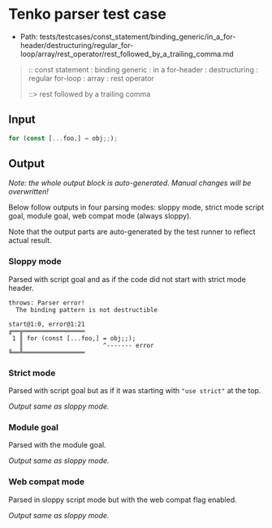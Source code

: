 # Tenko parser test case

- Path: tests/testcases/const_statement/binding_generic/in_a_for-header/destructuring/regular_for-loop/array/rest_operator/rest_followed_by_a_trailing_comma.md

> :: const statement : binding generic : in a for-header : destructuring : regular for-loop : array : rest operator
>
> ::> rest followed by a trailing comma

## Input

`````js
for (const [...foo,] = obj;;);
`````

## Output

_Note: the whole output block is auto-generated. Manual changes will be overwritten!_

Below follow outputs in four parsing modes: sloppy mode, strict mode script goal, module goal, web compat mode (always sloppy).

Note that the output parts are auto-generated by the test runner to reflect actual result.

### Sloppy mode

Parsed with script goal and as if the code did not start with strict mode header.

`````
throws: Parser error!
  The binding pattern is not destructible

start@1:0, error@1:21
╔══╦═════════════════
 1 ║ for (const [...foo,] = obj;;);
   ║                      ^------- error
╚══╩═════════════════

`````

### Strict mode

Parsed with script goal but as if it was starting with `"use strict"` at the top.

_Output same as sloppy mode._

### Module goal

Parsed with the module goal.

_Output same as sloppy mode._

### Web compat mode

Parsed in sloppy script mode but with the web compat flag enabled.

_Output same as sloppy mode._
